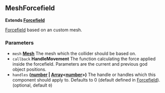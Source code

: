 <!-- Generated by documentation.js. Update this documentation by updating the source code. -->

## MeshForcefield

**Extends [Forcefield](forcefield.md)**

[Forcefield](forcefield.md) based on an custom mesh.

### Parameters

-   `mesh` **[Mesh](mesh.md)** The mesh which the collider should be
    based on.
-   `callback` **HandleMovement** The function calculating the force
    applied inside the forcefield. Parameters are the current and previous
    god object positions.
-   `handles` **([number][1] \| [Array][2]&lt;[number][1]>)** The handle or handles which this
    component should apply to. Defaults to 0 (default defined in [Forcefield](forcefield.md)). (optional, default `0`)

[1]: https://developer.mozilla.org/docs/Web/JavaScript/Reference/Global_Objects/Number

[2]: https://developer.mozilla.org/docs/Web/JavaScript/Reference/Global_Objects/Array
